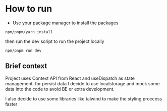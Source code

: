 # How to run

- Use your package manager to install the packages

```
npm/pnpm/yarn install
```

then run the dev script to run the project locally

```
npm/pnpm run dev
```

## Brief context

Project uses Context API from React and useDispatch as state management.
for persist data I decide to use localstorage and mock some data into the code to avoid BE or extra development.

I also decide to use some libraries like talwind to make the styling proccess faster
